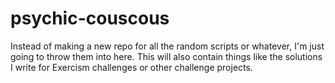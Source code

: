 # psychic-couscous
Instead of making a new repo for all the random scripts or whatever, I'm just going to throw them into here. This will also contain things like the solutions I write for Exercism challenges or other challenge projects.
